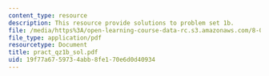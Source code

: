 ```yaml
---
content_type: resource
description: This resource provide solutions to problem set 1b.
file: /media/https%3A/open-learning-course-data-rc.s3.amazonaws.com/8-02x-physics-ii-electricity-magnetism-with-an-experimental-focus-spring-2005/19f77a6759734abb8fe170e6d0d40934_pract_qz1b_sol.pdf
file_type: application/pdf
resourcetype: Document
title: pract_qz1b_sol.pdf
uid: 19f77a67-5973-4abb-8fe1-70e6d0d40934
---
```

